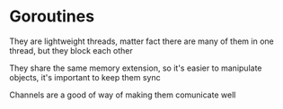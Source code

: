 # Goroutines

They are lightweight threads, matter fact there are many of them in one thread, but they block each other

They share the same memory extension, so it's easier to manipulate objects, it's important to keep them sync

Channels are a good of way of making them comunicate well

